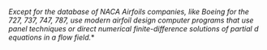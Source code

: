 *Except for the database of NACA Airfoils companies, like Boeing for the 727, 737, 747, 787, use modern airfoil design computer programs that use panel techniques or direct numerical finite-difference solutions of partial d equations in a flow field.**

